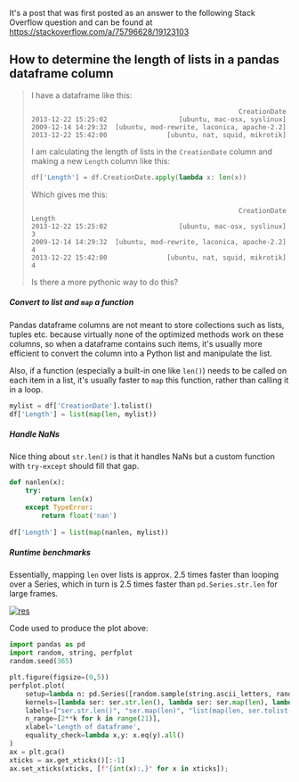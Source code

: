 It's a post that was first posted as an answer to the following Stack Overflow question and can be found at https://stackoverflow.com/a/75796628/19123103

## How to determine the length of lists in a pandas dataframe column

> I have a dataframe like this:
> 
> ```none
>                                                     CreationDate
> 2013-12-22 15:25:02                  [ubuntu, mac-osx, syslinux]
> 2009-12-14 14:29:32  [ubuntu, mod-rewrite, laconica, apache-2.2]
> 2013-12-22 15:42:00               [ubuntu, nat, squid, mikrotik]
> ```
> I am calculating the length of lists in the `CreationDate` column and making a new `Length` column like this:
> ```python
> df['Length'] = df.CreationDate.apply(lambda x: len(x))
> ```
>     
> Which gives me this:
> ```none
>                                                     CreationDate  Length
> 2013-12-22 15:25:02                  [ubuntu, mac-osx, syslinux]       3
> 2009-12-14 14:29:32  [ubuntu, mod-rewrite, laconica, apache-2.2]       4
> 2013-12-22 15:42:00               [ubuntu, nat, squid, mikrotik]       4
> ```
>     
> Is there a more pythonic way to do this?





##### Convert to list and `map` a function

Pandas dataframe columns are not meant to store collections such as lists, tuples etc. because virtually none of the optimized methods work on these columns, so when a dataframe contains such items, it's usually more efficient to convert the column into a Python list and manipulate the list.

Also, if a function (especially a built-in one like `len()`) needs to be called on each item in a list, it's usually faster to `map` this function, rather than calling it in a loop.

```python
mylist = df['CreationDate'].tolist()
df['Length'] = list(map(len, mylist))
```

##### Handle NaNs

Nice thing about `str.len()` is that it handles NaNs but a custom function with `try-except` should fill that gap.

```python
def nanlen(x):
    try:
        return len(x)
    except TypeError:
        return float('nan')
    
df['Length'] = list(map(nanlen, mylist))
```

##### Runtime benchmarks

Essentially, mapping `len` over lists is approx. 2.5 times faster than looping over a Series, which in turn is 2.5 times faster than `pd.Series.str.len` for large frames.

[![res][1]][1]

Code used to produce the plot above:
```python
import pandas as pd
import random, string, perfplot
random.seed(365)

plt.figure(figsize=(9,5))
perfplot.plot(
    setup=lambda n: pd.Series([random.sample(string.ascii_letters, random.randint(1, 20)) for _ in range(n)]),
    kernels=[lambda ser: ser.str.len(), lambda ser: ser.map(len), lambda ser: list(map(len, ser.tolist())), lambda ser: [len(x) for x in ser]],
    labels=["ser.str.len()", "ser.map(len)", "list(map(len, ser.tolist()))", "[len(x) for x in ser]"],
    n_range=[2**k for k in range(21)],
    xlabel='Length of dataframe',
    equality_check=lambda x,y: x.eq(y).all()
)
ax = plt.gca()
xticks = ax.get_xticks()[:-1]
ax.set_xticks(xticks, [f"{int(x):,}" for x in xticks]);
```


  [1]: https://i.stack.imgur.com/QZcyE.png